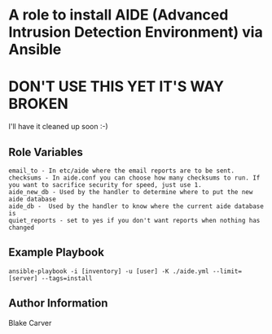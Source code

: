 A role to install AIDE (Advanced Intrusion Detection Environment) via Ansible
=========


DON'T USE THIS YET IT'S WAY BROKEN
=========

I'll have it cleaned up soon :-)

Role Variables
--------------

```
email_to - In etc/aide where the email reports are to be sent.
checksums - In aide.conf you can choose how many checksums to run. If you want to sacrifice security for speed, just use 1.
aide_new_db - Used by the handler to determine where to put the new aide database
aide_db -  Used by the handler to know where the current aide database is
quiet_reports - set to yes if you don't want reports when nothing has changed
```

Example Playbook
----------------

```ansible-playbook -i [inventory] -u [user] -K ./aide.yml --limit=[server] --tags=install```

Author Information
------------------

Blake Carver
